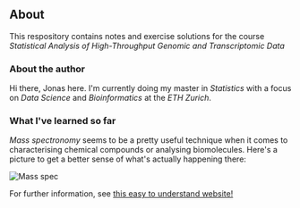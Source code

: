 ## About

This respository contains notes and exercise solutions for the course *Statistical Analysis of High-Throughput Genomic and Transcriptomic Data*

### About the author

Hi there, Jonas here. I'm currently doing my master in *Statistics* with a focus on *Data Science* and *Bioinformatics* at the *ETH Zurich*.

### What I've learned so far

*Mass spectronomy* seems to be a pretty useful technique when it comes to characterising chemical compounds or analysing biomolecules.
Here's a picture to get a better sense of what's actually happening there:

![Mass spec](http://www.premierbiosoft.com/images/tech_images/mass-spectrometer.jpg)

For further information, see [this easy to understand website!](http://www.premierbiosoft.com/tech_notes/mass-spectrometry.html)
